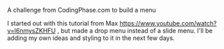 A challenge from CodingPhase.com to build a menu

I started out with this tutorial from Max https://www.youtube.com/watch?v=l6nmysZKHFU , but made a drop menu instead of a slide menu. I'll be adding my own ideas and styling to it in the next few days.
